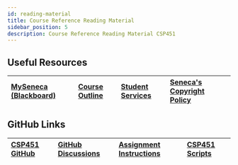 ```yaml
---
id: reading-material
title: Course Reference Reading Material
sidebar_position: 5
description: Course Reference Reading Material CSP451
---
```


## Useful Resources

| [MySeneca (Blackboard)](https://my.senecacollege.ca/) | [Course Outline](https://apps.senecapolytechnic.ca/ssos/findOutline.do?termCode=08424&subjectCode=CSP451&schoolCode=ITAS) | [Student Services](https://www.senecapolytechnic.ca/about/policies/academics-and-student-services.html) | [Seneca's Copyright Policy](https://www.senecapolytechnic.ca/about/policies/copyright-policy.html) |
| :--- | :--- | :--- | :--- |

## GitHub Links

| [CSP451 GitHub](https://github.com/CSP451) | [GitHub Discussions](https://github.com/orgs/CSP451/discussions) | [Assignment Instructions](https://github.com/CSP451/CSP451-ComputerSystemsProject) | [CSP451 Scripts](https://github.com/CSP451/CSP451-Scripts) |
| :--- | :--- | :--- | :--- |

